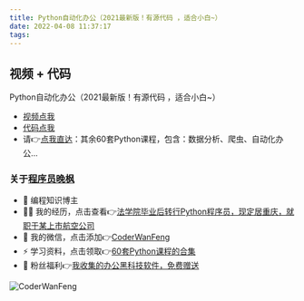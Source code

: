 ```yaml
---
title: Python自动化办公（2021最新版！有源代码 ，适合小白~）
date: 2022-04-08 11:37:17
tags:
---
```


## 视频 + 代码
Python自动化办公（2021最新版！有源代码 ，适合小白~）
- [视频点我](https://www.bilibili.com/video/BV1wB4y1w7KV)
- [代码点我](https://gitee.com/CoderWanFeng/python4office/tree/master/CourseCode/Python%E8%87%AA%E5%8A%A8%E5%8C%96%E5%8A%9E%E5%85%AC%EF%BC%882021%E6%9C%80%E6%96%B0%E7%89%88%EF%BC%81%E6%9C%89%E6%BA%90%E4%BB%A3%E7%A0%81%20%EF%BC%8C%E9%80%82%E5%90%88%E5%B0%8F%E7%99%BD~%EF%BC%89)
- 请👉[点我直达](http://www.python4office.cn/%E8%B5%84%E6%BA%90%E5%90%88%E9%9B%86-1/)：其余60套Python课程，包含：数据分析、爬虫、自动化办公...

### 关于[程序员晚枫](https://mp.weixin.qq.com/s/9hGurnWoFOaNwZKFoK_Vlw)
- 🐧 编程知识博主
- 👨‍💻 我的经历，点击查看👉[法学院毕业后转行Python程序员，现定居重庆，就职于某上市航空公司](https://www.bilibili.com/video/BV1uT4y1i7J8)
- 💬 我的微信，点击添加👉[CoderWanFeng](https://mp.weixin.qq.com/s/5eFJcon_yA0zdqjnxbSR1w)
- ⚡ 学习资料，点击领取👉[60套Python课程的合集](http://www.python4office.cn/vedio-course/)
- 🎁 粉丝福利👉[我收集的办公黑科技软件，免费赠送](https://mp.weixin.qq.com/mp/appmsgalbum?__biz=Mzg2MjU3ODYyNA==&action=getalbum&album_id=2186546268016017410&scene=173&from_msgid=2247485082&from_itemidx=1&count=3&nolastread=1#wechat_redirect)

![CoderWanFeng](https://www.python-office.com/api/img-cdn/qrcode.jpg)